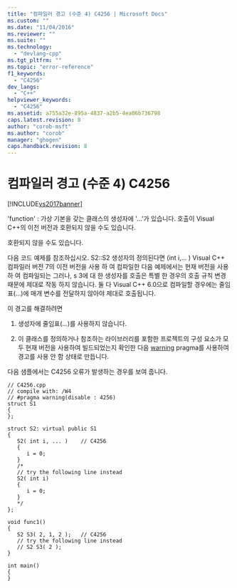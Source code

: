 ```yaml
---
title: "컴파일러 경고 (수준 4) C4256 | Microsoft Docs"
ms.custom: ""
ms.date: "11/04/2016"
ms.reviewer: ""
ms.suite: ""
ms.technology: 
  - "devlang-cpp"
ms.tgt_pltfrm: ""
ms.topic: "error-reference"
f1_keywords: 
  - "C4256"
dev_langs: 
  - "C++"
helpviewer_keywords: 
  - "C4256"
ms.assetid: a755a32e-895a-4837-a2b5-4ea06b736798
caps.latest.revision: 8
author: "corob-msft"
ms.author: "corob"
manager: "ghogen"
caps.handback.revision: 8
---
```

# 컴파일러 경고 (수준 4) C4256
[!INCLUDE[vs2017banner](../../assembler/inline/includes/vs2017banner.md)]

'function' : 가상 기본을 갖는 클래스의 생성자에 '...'가 있습니다. 호출이 Visual C\+\+의 이전 버전과 호환되지 않을 수도 있습니다.  
  
 호환되지 않을 수도 있습니다.  
  
 다음 코드 예제를 참조하십시오.  S2::S2 생성자의 정의된다면 \(int i,... \) Visual C\+\+ 컴파일러 버전 7의 이전 버전을 사용 하 여 컴파일한 다음 예제에서는 현재 버전을 사용 하 여 컴파일되는 그러나, s 3에 대 한 생성자를 호출은 특별 한 경우의 호출 규칙 변경 때문에 제대로 작동 하지 않습니다.  둘 다 Visual C\+\+ 6.0으로 컴파일할 경우에는 줄임표\(...\)에 매개 변수를 전달하지 않아야 제대로 호출됩니다.  
  
 이 경고를 해결하려면  
  
1.  생성자에 줄임표\(...\)를 사용하지 않습니다.  
  
2.  이 클래스를 정의하거나 참조하는 라이브러리를 포함한 프로젝트의 구성 요소가 모두 현재 버전을 사용하여 빌드되었는지 확인한 다음 [warning](../../preprocessor/warning.md) pragma를 사용하여 경고를 사용 안 함 상태로 만듭니다.  
  
 다음 샘플에서는 C4256 오류가 발생하는 경우를 보여 줍니다.  
  
```  
// C4256.cpp  
// compile with: /W4  
// #pragma warning(disable : 4256)  
struct S1  
{  
};  
  
struct S2: virtual public S1  
{  
   S2( int i, ... )    // C4256  
   {  
      i = 0;  
   }  
   /*  
   // try the following line instead  
   S2( int i)  
   {  
      i = 0;  
   }  
   */  
};  
  
void func1()  
{  
   S2 S3( 2, 1, 2 );   // C4256  
   // try the following line instead  
   // S2 S3( 2 );  
}  
  
int main()  
{  
}  
```